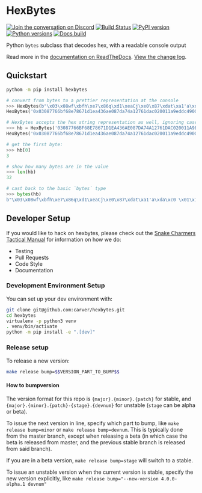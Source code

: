 # HexBytes

[![Join the conversation on Discord](https://img.shields.io/discord/809793915578089484?color=blue&label=chat&logo=discord&logoColor=white)](https://discord.gg/GHryRvPB84)
[![Build Status](https://circleci.com/gh/ethereum/hexbytes.svg?style=shield)](https://circleci.com/gh/ethereum/hexbytes)
[![PyPI version](https://badge.fury.io/py/hexbytes.svg)](https://badge.fury.io/py/hexbytes)
[![Python versions](https://img.shields.io/pypi/pyversions/hexbytes.svg)](https://pypi.python.org/pypi/hexbytes)
[![Docs build](https://readthedocs.org/projects/hexbytes/badge/?version=latest)](http://hexbytes.readthedocs.io/en/latest/?badge=latest)

Python `bytes` subclass that decodes hex, with a readable console output

Read more in the [documentation on ReadTheDocs](https://hexbytes.readthedocs.io/). [View the change log](https://hexbytes.readthedocs.io/en/latest/release_notes.html).

## Quickstart

```sh
pythom -m pip install hexbytes
```

```py
# convert from bytes to a prettier representation at the console
>>> HexBytes(b"\x03\x08wf\xbfh\xe7\x86q\xd1\xeaCj\xe0\x87\xdat\xa1'a\xda\xc0 \x01\x1a\x9e\xdd\xc4\x90\x0b\xf1;")
HexBytes('0x03087766bf68e78671d1ea436ae087da74a12761dac020011a9eddc4900bf13b')

# HexBytes accepts the hex string representation as well, ignoring case and 0x prefixes
>>> hb = HexBytes('03087766BF68E78671D1EA436AE087DA74A12761DAC020011A9EDDC4900BF13B')
HexBytes('0x03087766bf68e78671d1ea436ae087da74a12761dac020011a9eddc4900bf13b')

# get the first byte:
>>> hb[0]
3

# show how many bytes are in the value
>>> len(hb)
32

# cast back to the basic `bytes` type
>>> bytes(hb)
b"\x03\x08wf\xbfh\xe7\x86q\xd1\xeaCj\xe0\x87\xdat\xa1'a\xda\xc0 \x01\x1a\x9e\xdd\xc4\x90\x0b\xf1;"
```

## Developer Setup

If you would like to hack on hexbytes, please check out the [Snake Charmers
Tactical Manual](https://github.com/ethereum/snake-charmers-tactical-manual)
for information on how we do:

- Testing
- Pull Requests
- Code Style
- Documentation

### Development Environment Setup

You can set up your dev environment with:

```sh
git clone git@github.com:carver/hexbytes.git
cd hexbytes
virtualenv -p python3 venv
. venv/bin/activate
python -m pip install -e ".[dev]"
```

### Release setup

To release a new version:

```sh
make release bump=$$VERSION_PART_TO_BUMP$$
```

#### How to bumpversion

The version format for this repo is `{major}.{minor}.{patch}` for stable, and
`{major}.{minor}.{patch}-{stage}.{devnum}` for unstable (`stage` can be alpha or beta).

To issue the next version in line, specify which part to bump,
like `make release bump=minor` or `make release bump=devnum`. This is typically done from the
master branch, except when releasing a beta (in which case the beta is released from master,
and the previous stable branch is released from said branch).

If you are in a beta version, `make release bump=stage` will switch to a stable.

To issue an unstable version when the current version is stable, specify the
new version explicitly, like `make release bump="--new-version 4.0.0-alpha.1 devnum"`
